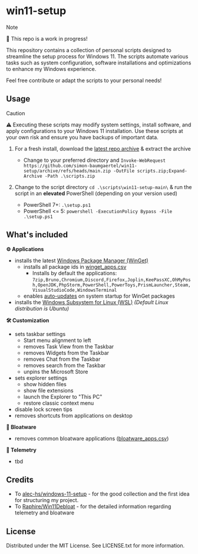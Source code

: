 # win11-setup

> [!NOTE]
> 🚧 This repo is a work in progress!

This repository contains a collection of personal scripts designed to streamline the setup process for Windows 11. 
The scripts automate various tasks such as system configuration, software installations and optimizations to enhance my Windows experience.

Feel free contribute or adapt the scripts to your personal needs!
 
## Usage

> [!CAUTION]
> ⚠️ Executing these scripts may modify system settings, install software, and apply configurations to your Windows 11 installation. Use these scripts at your own risk and ensure you have backups of important data. 

1. For a fresh install, download the [latest repo archive](https://github.com/simon-baumgaertel/win11-setup/archive/refs/heads/main.zip) & extract the archive

    * Change to your preferred directory and `Invoke-WebRequest https://github.com/simon-baumgaertel/win11-setup/archive/refs/heads/main.zip -OutFile scripts.zip;Expand-Archive -Path .\scripts.zip`

2. Change to the script directory `cd .\scripts\win11-setup-main\` & run the script in an **elevated** PowerShell (depending on your version used)
    * PowerShell 7+: `.\setup.ps1`
    * PowerShell <= 5: `powershell -ExecutionPolicy Bypass -File .\setup.ps1` 

## What's included

**⚙️ Applications**
* installs the latest [Windows Package Manager (WinGet)](https://github.com/microsoft/winget-cli)
    * installs all package ids in [winget_apps.csv](config/winget_apps.csv)
        * Installs by default the applications: `7zip,Bruno,Chromium,Discord,Firefox,Joplin,KeePassXC,OhMyPosh,OpenJDK,PhpStorm,PowerShell,PowerToys,PrismLauncher,Steam,VisualStudioCode,WindowsTerminal`
    * enables <ins>auto-updates</ins> on system startup for WinGet packages
* installs the [Windows Subsystem for Linux (WSL)](https://learn.microsoft.com/en-us/windows/wsl/install) _(Default Linux distribution is Ubuntu)_

**🛠️ Customization**
* sets taskbar settings
    * Start menu alignment to left
    * removes Task View from the Taskbar
    * removes Widgets from the Taskbar
    * removes Chat from the Taskbar
    * removes search from the Taskbar
    * unpins the Microsoft Store
* sets explorer settings
    * show hidden files
    * show file extensions
    * launch the Explorer to "This PC"
    * restore classic context menu
* disable lock screen tips
* removes shortcuts from applications on desktop

**💩 Bloatware**
* removes common bloatware applications ([bloatware_apps.csv](config/bloatware_apps.csv))


**🧱 Telemetry**
* tbd

## Credits

* To [alec-hs/windows-11-setup](https://github.com/alec-hs/windows-11-setup) - for the good collection and the first idea for structuring my project.
* To [Raphire/Win11Debloat](https://github.com/Raphire/Win11Debloat) - for the detailed information regarding telemetry and bloatware

## License 

Distributed under the MIT License. See LICENSE.txt for more information.